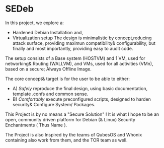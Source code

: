 # SEDeb

In this project, we explore a:
- Hardened Debian Installation and,
- Virtualization setup
The design is minimalistic by concept,reducing attack surface,
providing maximun compatibility& configurability, but
finally and most importantly, providing easy to audit code.

The setup consists of a Base system (HOSTVM) and
1 VM, used for networking& Routing (WALLVM), and
VMs, used for all activities (VMn), based on a secure;
Always Offline Image.

The core concept& target is for the user to be able to either:
- A) *Safely* reproduce the final design, using basic documentation,
        template .confs and common sense.
- B) *Comfortably* execute preconfigured scripts, designed to harden
        security& Configure System/ Packages.

This Project is by no means a "Secure Solution" !
It is what I hope to be an open, community driven platform for
Debian (& Linux) Security Enchantments ( Thus Name ).

The Project is also Inspired by the teams of QubesOS and Whonix
containing also work from them, and the TOR team as well.


